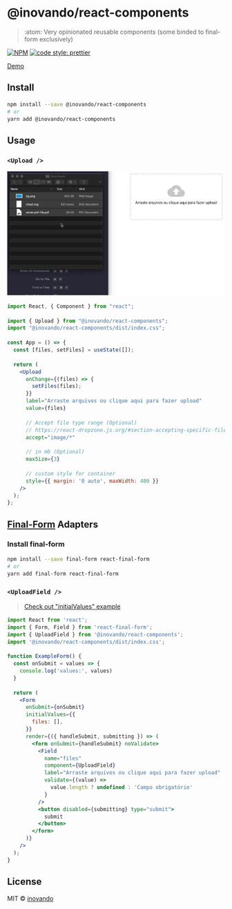 # @inovando/react-components

> :atom: Very opinionated reusable components (some binded to final-form exclusively)

[![NPM](https://img.shields.io/npm/v/@inovando/react-components.svg)](https://www.npmjs.com/package/@inovando/react-components) [![code style: prettier](https://img.shields.io/badge/code_style-prettier-ff69b4.svg)](https://github.com/prettier/prettier)

[Demo](https://inovando.github.io/react-components)

## Install

```bash
npm install --save @inovando/react-components
# or
yarn add @inovando/react-components
```

## Usage

### `<Upload />`

![Upload Component Demo](docs/component-upload.gif)

```jsx
import React, { Component } from "react";

import { Upload } from "@inovando/react-components";
import "@inovando/react-components/dist/index.css";

const App = () => {
  const [files, setFiles] = useState([]);

  return (
    <Upload
      onChange={(files) => {
        setFiles(files);
      }}
      label="Arraste arquivos ou clique aqui para fazer upload"
      value={files}

      // Accept file type range (Optional)
      // https://react-dropzone.js.org/#section-accepting-specific-file-types
      accept="image/*"

      // in mb (Optional)
      maxSize={3}

      // custom style for container
      style={{ margin: '0 auto', maxWidth: 400 }}
    />
  );
};
```

## [Final-Form](https://final-form.org/react/) Adapters

### Install final-form
```bash
npm install --save final-form react-final-form
# or
yarn add final-form react-final-form
```

### `<UploadField />`
> [Check out "initialValues" example](https://inovando.github.io/react-components/)

```jsx
import React from 'react';
import { Form, Field } from 'react-final-form';
import { UploadField } from '@inovando/react-components';
import '@inovando/react-components/dist/index.css';

function ExampleForm() {
  const onSubmit = values => {
    console.log('values:', values)
  }

  return (
    <Form
      onSubmit={onSubmit}
      initialValues={{
        files: [],
      }}
      render={({ handleSubmit, submitting }) => (
        <form onSubmit={handleSubmit} noValidate>
          <Field
            name="files"
            component={UploadField}
            label="Arraste arquivos ou clique aqui para fazer upload"
            validate={(value) =>
              value.length ? undefined : 'Campo obrigatório'
            }
          />
          <button disabled={submitting} type="submit">
            submit
          </button>
        </form>
      )}
    />
  );
}
```

## License

MIT © [inovando](https://github.com/inovando)
